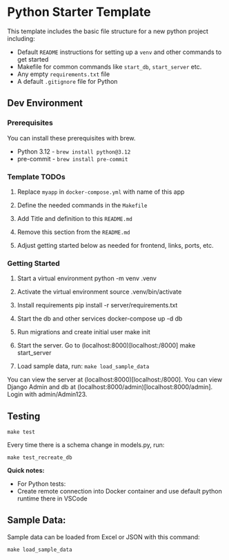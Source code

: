 # Python Starter Template

This template includes the basic file structure for a new python project including:
- Default `README` instructions for setting up a `venv` and other commands to get started
- Makefile for common commands like `start_db`, `start_server` etc.
- Any empty `requirements.txt` file
- A default `.gitignore` file for Python

## Dev Environment

### Prerequisites

You can install these prerequisites with brew.

- Python 3.12 - `brew install python@3.12`
- pre-commit - `brew install pre-commit`

### Template TODOs

1. Replace `myapp` in `docker-compose.yml` with name of this app

1. Define the needed commands in the `Makefile`

1. Add Title and definition to this `README.md`

1. Remove this section from the `README.md`

1. Adjust getting started below as needed for frontend, links, ports, etc.


### Getting Started

1. Start a virtual environment
   python -m venv .venv

2. Activate the virtual environment
   source .venv/bin/activate

3. Install requirements
   pip install -r server/requirements.txt

4. Start the db and other services
   docker-compose up -d db

5. Run migrations and create initial user
   make init

6. Start the server. Go to (localhost:8000)[localhost:/8000]
   make start_server

7. Load sample data, run: `make load_sample_data`

You can view the server at (localhost:8000)[localhost:/8000].
You can view Django Admin and db at (localhost:8000/admin)[localhost:8000/admin]. Login with admin/Admin123.

## Testing

`make test`

Every time there is a schema change in models.py, run:

`make test_recreate_db`

**Quick notes:**
- For Python tests:
- Create remote connection into Docker container and use default python runtime there in VSCode

## Sample Data:

Sample data can be loaded from Excel or JSON with this command:

`make load_sample_data`
